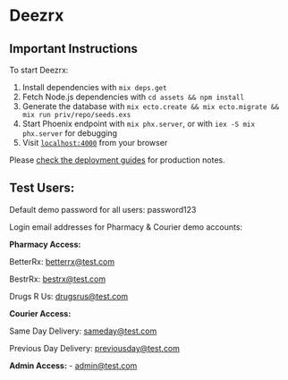 # Deezrx

## Important Instructions

To start Deezrx:

  1) Install dependencies with `mix deps.get`
  2) Fetch Node.js dependencies with `cd assets && npm install`
  3) Generate the database with `mix ecto.create && mix ecto.migrate && mix run priv/repo/seeds.exs`
  4) Start Phoenix endpoint with `mix phx.server`, or with `iex -S mix phx.server` for debugging
  5) Visit [`localhost:4000`](http://localhost:4000) from your browser

Please [check the deployment guides](http://www.phoenixframework.org/docs/deployment) for production notes.

## Test Users:

Default demo password for all users: password123

Login email addresses for Pharmacy & Courier demo accounts:

**Pharmacy Access:**

  BetterRx: betterrx@test.com

  BestrRx: bestrx@test.com

  Drugs R Us: drugsrus@test.com

**Courier Access:**

  Same Day Delivery: sameday@test.com

  Previous Day Delivery: previousday@test.com

**Admin Access:** - admin@test.com






